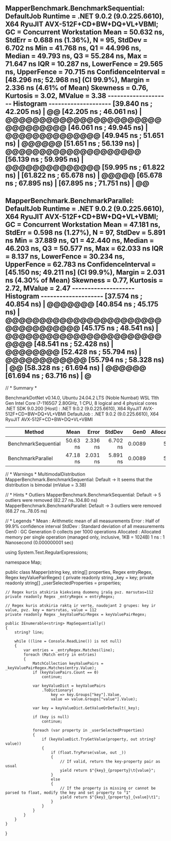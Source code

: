 MapperBenchmark.BenchmarkSequential: DefaultJob
Runtime = .NET 9.0.2 (9.0.225.6610), X64 RyuJIT AVX-512F+CD+BW+DQ+VL+VBMI; GC = Concurrent Workstation
Mean = 50.632 ns, StdErr = 0.688 ns (1.36%), N = 95, StdDev = 6.702 ns
Min = 41.768 ns, Q1 = 44.996 ns, Median = 49.793 ns, Q3 = 55.284 ns, Max = 71.647 ns
IQR = 10.287 ns, LowerFence = 29.565 ns, UpperFence = 70.715 ns
ConfidenceInterval = [48.296 ns; 52.968 ns] (CI 99.9%), Margin = 2.336 ns (4.61% of Mean)
Skewness = 0.76, Kurtosis = 3.02, MValue = 3.38
-------------------- Histogram --------------------
[39.840 ns ; 42.205 ns) | @@
[42.205 ns ; 46.061 ns) | @@@@@@@@@@@@@@@@@@@@@@@@@@@@@@@@
[46.061 ns ; 49.945 ns) | @@@@@@@@@@@@@@
[49.945 ns ; 51.651 ns) | @@@@@@
[51.651 ns ; 56.139 ns) | @@@@@@@@@@@@@@@@@@@@
[56.139 ns ; 59.995 ns) | @@@@@@@@@@@@@@
[59.995 ns ; 61.822 ns) | 
[61.822 ns ; 65.678 ns) | @@@@@
[65.678 ns ; 67.895 ns) | 
[67.895 ns ; 71.751 ns) | @@
---------------------------------------------------

MapperBenchmark.BenchmarkParallel: DefaultJob
Runtime = .NET 9.0.2 (9.0.225.6610), X64 RyuJIT AVX-512F+CD+BW+DQ+VL+VBMI; GC = Concurrent Workstation
Mean = 47.181 ns, StdErr = 0.598 ns (1.27%), N = 97, StdDev = 5.891 ns
Min = 37.889 ns, Q1 = 42.440 ns, Median = 46.203 ns, Q3 = 50.577 ns, Max = 62.033 ns
IQR = 8.137 ns, LowerFence = 30.234 ns, UpperFence = 62.783 ns
ConfidenceInterval = [45.150 ns; 49.211 ns] (CI 99.9%), Margin = 2.031 ns (4.30% of Mean)
Skewness = 0.77, Kurtosis = 2.72, MValue = 2.47
-------------------- Histogram --------------------
[37.574 ns ; 40.854 ns) | @@@@@@@
[40.854 ns ; 45.175 ns) | @@@@@@@@@@@@@@@@@@@@@@@@@@@@@@@@@@
[45.175 ns ; 48.541 ns) | @@@@@@@@@@@@@@@@@@@@@@@@@@@
[48.541 ns ; 52.428 ns) | @@@@@@@@
[52.428 ns ; 55.794 ns) | @@@@@@@@@@@@
[55.794 ns ; 58.328 ns) | @@
[58.328 ns ; 61.694 ns) | @@@@@@
[61.694 ns ; 63.716 ns) | @
---------------------------------------------------

// * Summary *

BenchmarkDotNet v0.14.0, Ubuntu 24.04.2 LTS (Noble Numbat) WSL
11th Gen Intel Core i7-1165G7 2.80GHz, 1 CPU, 8 logical and 4 physical cores
.NET SDK 9.0.200
  [Host]     : .NET 9.0.2 (9.0.225.6610), X64 RyuJIT AVX-512F+CD+BW+DQ+VL+VBMI
  DefaultJob : .NET 9.0.2 (9.0.225.6610), X64 RyuJIT AVX-512F+CD+BW+DQ+VL+VBMI


| Method              | Mean     | Error    | StdDev   | Gen0   | Allocated |
|-------------------- |---------:|---------:|---------:|-------:|----------:|
| BenchmarkSequential | 50.63 ns | 2.336 ns | 6.702 ns | 0.0089 |      56 B |
| BenchmarkParallel   | 47.18 ns | 2.031 ns | 5.891 ns | 0.0089 |      56 B |

// * Warnings *
MultimodalDistribution
  MapperBenchmark.BenchmarkSequential: Default -> It seems that the distribution is bimodal (mValue = 3.38)

// * Hints *
Outliers
  MapperBenchmark.BenchmarkSequential: Default -> 5 outliers were removed (82.27 ns..104.80 ns)
  MapperBenchmark.BenchmarkParallel: Default   -> 3 outliers were removed (68.27 ns..78.05 ns)

// * Legends *
  Mean      : Arithmetic mean of all measurements
  Error     : Half of 99.9% confidence interval
  StdDev    : Standard deviation of all measurements
  Gen0      : GC Generation 0 collects per 1000 operations
  Allocated : Allocated memory per single operation (managed only, inclusive, 1KB = 1024B)
  1 ns      : 1 Nanosecond (0.000000001 sec)



  using System.Text.RegularExpressions;

namespace Map;

public class Mapper(string key, string[] properties, Regex entryRegex, Regex keyValuePairRegex)
{
    private readonly string _key = key;
    private readonly string[] _userSelectedProperties = properties;

    // Regex kuris atskiria kiekvieną duomenų įrašą pvz. marsutas=112
    private readonly Regex _entryRegex = entryRegex;

    // Regex kuris atskiria raktą ir vertę, naudojant 2 grupes: key ir value, pvz. key = marsrutas, value = 112
    private readonly Regex _keyValuePairRegex = keyValuePairRegex;

    public IEnumerable<string> MapSequentially()
    {
        string? line;

        while ((line = Console.ReadLine()) is not null)
        {
            var entries = _entryRegex.Matches(line);
            foreach (Match entry in entries)
            {
                MatchCollection keyValuePairs = _keyValuePairRegex.Matches(entry.Value);
                if (keyValuePairs.Count == 0)
                    continue;

                var keyValueDict = keyValuePairs
                    .ToDictionary(
                        key => key.Groups["key"].Value,
                        value => value.Groups["value"].Value);

                var key = keyValueDict.GetValueOrDefault(_key);

                if (key is null)
                    continue;

                foreach (var property in _userSelectedProperties)
                {
                    if (keyValueDict.TryGetValue(property, out string? value))
                    {
                        if (float.TryParse(value, out _))
                        {
                            // If valid, return the key-property pair as usual
                            yield return $"{key}_{property}\t{value}";
                        }
                        else
                        {
                            // If the property is missing or cannot be parsed to float, modify the key and set property to "1"
                            yield return $"{key}_{property}_{value}\t1";
                        }
                    }
                }
            }
        }
    }
}